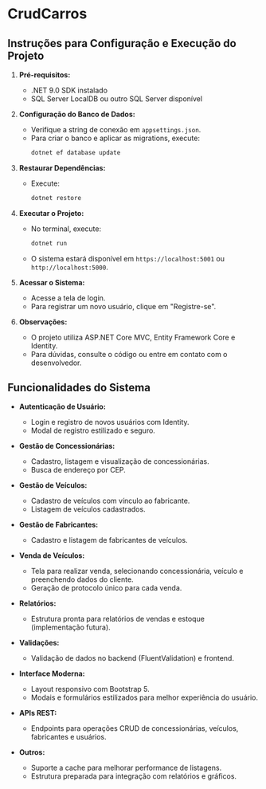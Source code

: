 # CrudCarros

## Instruções para Configuração e Execução do Projeto

1. **Pré-requisitos:**
   - .NET 9.0 SDK instalado
   - SQL Server LocalDB ou outro SQL Server disponível

2. **Configuração do Banco de Dados:**
   - Verifique a string de conexão em `appsettings.json`.
   - Para criar o banco e aplicar as migrations, execute:
     ```bash
     dotnet ef database update
     ```

3. **Restaurar Dependências:**
   - Execute:
     ```bash
     dotnet restore
     ```

4. **Executar o Projeto:**
   - No terminal, execute:
     ```bash
     dotnet run
     ```
   - O sistema estará disponível em `https://localhost:5001` ou `http://localhost:5000`.

5. **Acessar o Sistema:**
   - Acesse a tela de login.
   - Para registrar um novo usuário, clique em "Registre-se".

6. **Observações:**
   - O projeto utiliza ASP.NET Core MVC, Entity Framework Core e Identity.
   - Para dúvidas, consulte o código ou entre em contato com o desenvolvedor.

## Funcionalidades do Sistema

- **Autenticação de Usuário:**
  - Login e registro de novos usuários com Identity.
  - Modal de registro estilizado e seguro.

- **Gestão de Concessionárias:**
  - Cadastro, listagem e visualização de concessionárias.
  - Busca de endereço por CEP.

- **Gestão de Veículos:**
  - Cadastro de veículos com vínculo ao fabricante.
  - Listagem de veículos cadastrados.

- **Gestão de Fabricantes:**
  - Cadastro e listagem de fabricantes de veículos.

- **Venda de Veículos:**
  - Tela para realizar venda, selecionando concessionária, veículo e preenchendo dados do cliente.
  - Geração de protocolo único para cada venda.

- **Relatórios:**
  - Estrutura pronta para relatórios de vendas e estoque (implementação futura).

- **Validações:**
  - Validação de dados no backend (FluentValidation) e frontend.

- **Interface Moderna:**
  - Layout responsivo com Bootstrap 5.
  - Modais e formulários estilizados para melhor experiência do usuário.

- **APIs REST:**
  - Endpoints para operações CRUD de concessionárias, veículos, fabricantes e usuários.

- **Outros:**
  - Suporte a cache para melhorar performance de listagens.
  - Estrutura preparada para integração com relatórios e gráficos.
